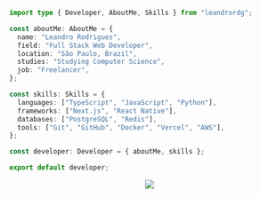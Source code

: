 ```ts
import type { Developer, AboutMe, Skills } from "leandrordg";

const aboutMe: AboutMe = {
  name: "Leandro Rodrigues",
  field: "Full Stack Web Developer",
  location: "São Paulo, Brazil",
  studies: "Studying Computer Science",
  job: "Freelancer",
};

const skills: Skills = {
  languages: ["TypeScript", "JavaScript", "Python"],
  frameworks: ["Next.js", "React Native"],
  databases: ["PostgreSQL", "Redis"],
  tools: ["Git", "GitHub", "Docker", "Vercel", "AWS"],
};

const developer: Developer = { aboutMe, skills };

export default developer;
```

<p align="center">
  <a href="https://skillicons.dev">
    <img src="https://skillicons.dev/icons?i=js,ts,python,nextjs,postgres,redis,aws,graphql,git,github,docker,vercel" />
  </a>
</p>
